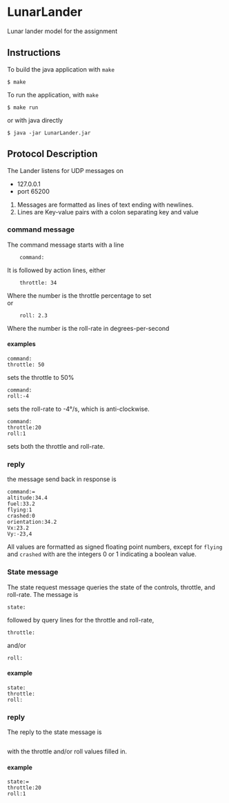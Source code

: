# LunarLander
Lunar lander model for the assignment

## Instructions

To build the java application with `make`
```shell-session
$ make
```

To run the application, with `make`
```shell-session
$ make run
```
or with java directly
```shell-session
$ java -jar LunarLander.jar
```

## Protocol Description
The Lander listens for UDP messages on 

+ 127.0.0.1
+ port 65200


1. Messages are formatted as lines of text ending with newlines.
2. Lines are Key-value pairs with a colon separating key and value

### command message
The command message starts with a line 

        command:

It is followed by action lines, either 

        throttle: 34

Where the number is the throttle percentage to set  
or  

        roll: 2.3

Where the number is the roll-rate in degrees-per-second

#### examples
```
command:
throttle: 50
```
sets the throttle to 50%

```
command:
roll:-4
```
sets the roll-rate to -4°/s, which is anti-clockwise.

```
command:
throttle:20
roll:1
```
sets both the throttle and roll-rate.

### reply
the message send back in response is

```
command:=
altitude:34.4
fuel:33.2
flying:1
crashed:0
orientation:34.2
Vx:23.2
Vy:-23,4
```

All values are formatted as signed floating point numbers, except for `flying`
and `crashed` with are the integers 0 or 1 indicating a boolean value.

### State message
The state request message queries the state of the controls, throttle, and
roll-rate.  The message is

```
state:
```
followed by query lines for the throttle and roll-rate,
```
throttle:
```
and/or
```
roll:
```
#### example
```
state:
throttle:
roll:
```

### reply
The reply to the state message is
```state:=
```
with the throttle and/or roll values filled in.

#### example
```
state:=
throttle:20
roll:1
```

